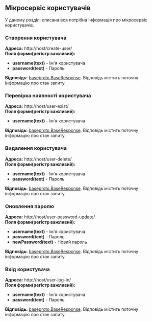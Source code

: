 ## Мікросервіс користувачів
У даному розділі описана вся потрібна інформація про мікросервіс користувачів.

### Створення користувача
**Адреса:** http://host/create-user/ <br>
**Поля форми(регістр важливий):**
* **username(text)** - Ім'я користувача
* **password(text)** - Пароль

**Відповідь:** <u>baseproto.BaseResponse</u>. Відповідь містить поточну інформацію про стан запиту.

### Перевірка наявності користувача
**Адреса:** http://host/user-exist/ <br>
**Поля форми(регістр важливий):**
* **username(text)** - Ім'я користувача

**Відповідь:** <u>baseproto.BaseResponse</u>. Відповідь містить поточну інформацію про стан запиту.

### Видалення користувача
**Адреса:** http://host/user-delete/ <br>
**Поля форми(регістр важливий):**
* **username(text)** - Ім'я користувача
* **password(text)** - Пароль

**Відповідь:** <u>baseproto.BaseResponse</u>. Відповідь містить поточну інформацію про стан запиту.

### Оновлення паролю
**Адреса:** http://host/user-password-update/ <br>
**Поля форми(регістр важливий):**
* **username(text)** - Ім'я користувача
* **password(text)** - Пароль
* **newPassword(text)** - Новий пароль

**Відповідь:** <u>baseproto.BaseResponse</u>. Відповідь містить поточну інформацію про стан запиту.

### Вхід користувача
**Адреса:** http://host/user-log-in/ <br>
**Поля форми(регістр важливий):**
* **username(text)** - Ім'я користувача
* **password(text)** - Пароль

**Відповідь:** <u>baseproto.BaseResponse</u>. Відповідь містить поточну інформацію про стан запиту.
